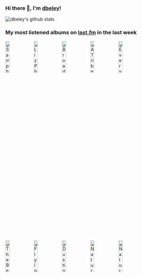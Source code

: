 ### Hi there 👋, I'm [dbeley](https://dbeley.ovh/en)!

![dbeley's github stats](https://github-readme-stats.vercel.app/api?username=dbeley)

### My most listened albums on [last.fm](https://www.last.fm/user/d_beley) in the last week

[<img src='https://lastfm.freetls.fastly.net/i/u/300x300/44ea435ee3d95f5142a6fbdde6fe6939.jpg' width='16%' height='16%' alt='Sampha - Lahai'>](https://www.last.fm/music/sampha/lahai)&nbsp;
[<img src='https://lastfm.freetls.fastly.net/i/u/300x300/38465858f84f6434faa1ce90f286ddbf.jpg' width='16%' height='16%' alt='Liz Phair - Exile in Guyville'>](https://www.last.fm/music/liz%2bphair/exile%2bin%2bguyville)&nbsp;
[<img src='https://lastfm.freetls.fastly.net/i/u/300x300/233c5f872a856a32c00a2abe2a65e086.jpg' width='16%' height='16%' alt='Broadcast - The Noise Made by People'>](https://www.last.fm/music/broadcast/the%2bnoise%2bmade%2bby%2bpeople)&nbsp;
[<img src='https://lastfm.freetls.fastly.net/i/u/300x300/9ab8ee8d7a7ff8bfb0c00afb89a38c16.jpg' width='16%' height='16%' alt='A Tribe Called Quest - The Low End Theory'>](https://www.last.fm/music/a%2btribe%2bcalled%2bquest/the%2blow%2bend%2btheory)&nbsp;
[<img src='https://lastfm.freetls.fastly.net/i/u/300x300/636bb0ff2f18ea8614ca670f4852d175.jpg' width='16%' height='16%' alt='Everything Everything - Raw Data Feel'>](https://www.last.fm/music/everything%2beverything/raw%2bdata%2bfeel)&nbsp;
<br>
[<img src='https://lastfm.freetls.fastly.net/i/u/300x300/deaec2d4735bea0d1c45fc75261624ae.jpg' width='16%' height='16%' alt='The Beatles - Revolver'>](https://www.last.fm/music/the%2bbeatles/revolver)&nbsp;
[<img src='https://lastfm.freetls.fastly.net/i/u/300x300/cbfcfce949634377ae9a5e735c38e1fd.jpg' width='16%' height='16%' alt='Flying Lotus - Los Angeles'>](https://www.last.fm/music/flying%2blotus/los%2bangeles)&nbsp;
[<img src='https://lastfm.freetls.fastly.net/i/u/300x300/cae81eb09cc92abf41c857a95f47270e.png' width='16%' height='16%' alt='Dustin O’Halloran - Piano Solos'>](https://www.last.fm/music/dustin%2bo%25e2%2580%2599halloran/piano%2bsolos)&nbsp;
[<img src='https://lastfm.freetls.fastly.net/i/u/300x300/b9f354ac7f793e6b64b3a0ee8fc39073.jpg' width='16%' height='16%' alt='Natural Snow Buildings - Shadow Kingdom'>](https://www.last.fm/music/natural%2bsnow%2bbuildings/shadow%2bkingdom)&nbsp;
[<img src='https://lastfm.freetls.fastly.net/i/u/300x300/dcefa4c5b154c17e5225d4dd8737298c.png' width='16%' height='16%' alt='Natural Snow Buildings - The Dance of the Moon and the Sun'>](https://www.last.fm/music/natural%2bsnow%2bbuildings/the%2bdance%2bof%2bthe%2bmoon%2band%2bthe%2bsun)&nbsp;
<br>
